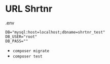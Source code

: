 URL Shrtnr
=====

.env

```
DB="mysql:host=localhost;dbname=shrtnr_test"
DB_USER="root"
DB_PASS=""
```

- `composer migrate`
- `composer test`
